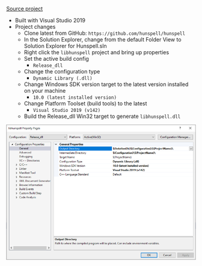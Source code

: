 [Source project](https://github.com/hunspell/hunspell)

* Built with Visual Studio 2019
* Project changes
  * Clone latest from GitHub: `https://github.com/hunspell/hunspell` 
  * In the Solution Explorer, change from the default Folder View to Solution Explorer for Hunspell.sln
  * Right click the `libhunspell` project and bring up properties
  * Set the active build config
    * `Release_dll`
  * Change the configuration type  
    * `Dynamic Library (.dll)`
  * Change Windows SDK version target to the latest version installed on your machine 
    * `10.0 (latest installed version)`
  * Change Platform Toolset (build tools) to the latest 
    * `Visual Studio 2019 (v142)`
  * Build the Release_dll Win32 target to generate `libhunspell.dll`
  
  
![Project Change screenshot](ProjectChanges_Screenshot.png)

  